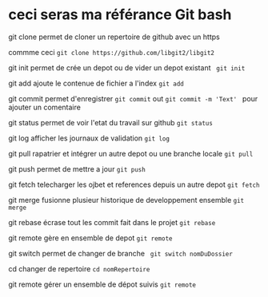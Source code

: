 # ceci seras ma référance Git bash

git clone permet de cloner un repertoire de github avec un https 

commme ceci `git clone https://github.com/libgit2/libgit2`

git init permet de crée un depot ou de vider un depot existant 
 `` git init``

 git add  ajoute le contenue de fichier a l'index 
 ``git add``

 git commit permet d'enregistrer 
 ``git commit`` out ``git commit -m 'Text' `` pour ajouter un comentaire 

 git status permet de voir l'etat du travail sur github 
 ``git status``

 git log afficher les journaux de validation
 ``git log``

git pull rapatrier et intégrer un autre depot ou une branche locale 
``git pull``

git push permet de mettre a jour 
``git push``

git fetch  telecharger les ojbet  et references depuis un autre depot
``git fetch``

git merge fusionne plusieur historique de developpement ensemble 
``git merge``

git rebase écrase tout les commit fait dans le projet 
``git rebase``

git remote gère en ensemble de depot 
``git remote ``

git switch permet de changer de branche 
`` git switch nomDuDossier`` 

cd changer de repertoire 
`` cd nomRepertoire ``

git remote  gérer un ensemble de dépot suivis
``git remote``
